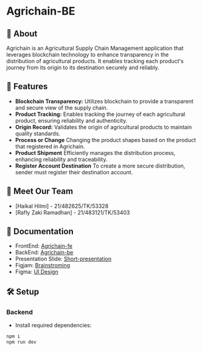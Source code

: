 # Agrichain-BE

## 🌾 About

Agrichain is an Agricultural Supply Chain Management application that leverages blockchain technology to enhance transparency in the distribution of agricultural products. It enables tracking each product's journey from its origin to its destination securely and reliably.

## 🚀 Features

- **Blockchain Transparency:** Utilizes blockchain to provide a transparent and secure view of the supply chain.
- **Product Tracking:** Enables tracking the journey of each agricultural product, ensuring reliability and authenticity.
- **Origin Record:** Validates the origin of agricultural products to maintain quality standards.
- **Process or Change** Changing the product shapes based on the product that registered in Agrichain.
- **Product Shipment** Efficiently manages the distribution process, enhancing reliability and traceability.
- **Register Account Destination** To create a more secure distribution, sender must register their destination account.

## 🌱 Meet Our Team

- [Haikal Hilmi] - 21/482625/TK/53328 
- [Rafly Zaki Ramadhan] - 21/483121/TK/53403


## 📑 Documentation
- FrontEnd: [Agrichain-fe](https://github.com/Rafly09zr/Blockchain-FE)
- BackEnd: [Agrichain-be](https://github.com/Harmerz/blockchain)
- Presentation Slide: [Short-presentation](https://www.canva.com/design/DAF3o6PTUtE/X302Zq5X2OtIka3uhAvYgA/edit?utm_content=DAF3o6PTUtE&utm_campaign=designshare&utm_medium=link2&utm_source=sharebutton)
- Figjam: [Brainstroming](https://www.figma.com/file/Df3JYQogfPbUVmkdaGaYdI/Blockchain-Brainstorming?type=whiteboard&node-id=0%3A1&t=Rb8l6rpGb8NgIO6n-1)
- Figma: [UI Design](https://www.figma.com/file/IA97p9OUfUIuUoJrDl0qQ1/Blockchain?type=design&node-id=16%3A221&mode=design&t=GTP9hz5UCTr981qx-1)

## 🛠️ Setup

### Backend

- Install required dependencies:

```bash
npm i
npm run dev
```
